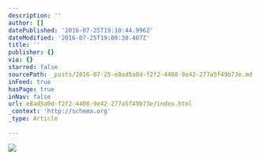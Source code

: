 ```yaml
---
description: ''
author: []
datePublished: '2016-07-25T19:10:44.996Z'
dateModified: '2016-07-25T19:08:38.407Z'
title: ''
publisher: {}
via: {}
starred: false
sourcePath: _posts/2016-07-25-e8ad5a0d-f2f2-4408-9e42-277a5f49b73e.md
inFeed: true
hasPage: true
inNav: false
url: e8ad5a0d-f2f2-4408-9e42-277a5f49b73e/index.html
_context: 'http://schema.org'
_type: Article

---
```

![](https://the-grid-user-content.s3-us-west-2.amazonaws.com/b81934cd-c55f-41cf-912b-9e1145b5076c.jpg)